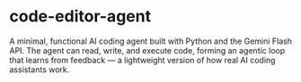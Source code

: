 # code-editor-agent

A minimal, functional AI coding agent built with Python and the Gemini Flash API.
The agent can read, write, and execute code, forming an agentic loop that learns from feedback — a lightweight version of how real AI coding assistants work.


